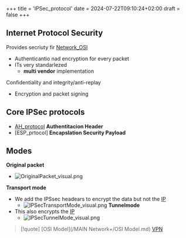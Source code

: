 +++
title = 'IPSec_protocol'
date = 2024-07-22T09:10:24+02:00
draft = false
+++

## Internet Protocol Security 
Provides secriuty fir [Network_OSI](/Network/Ref_OSI/Network_OSI.md)
 - Authenticantio nad encryption for every packet 
 - ITs very standarlezed 
	 - **multi vendor** implementation 


Confidentiality and integrity/anti-replay 
 - Encryption and packet signing 
	

## Core IPSec protocols 
- [AH_protocol](/AH_protocol.md) **Authentitacion Header**
- [ESP_prtocol] **Encapslation Security Payload**

## Modes 
**Original packet**
 - ![OriginalPacket_visual.png](/Notes/OriginalPacket_visual.png)

**Transport mode**
 - We add the IPSsec headears to encrypt the data but not the [IP](/Network/Ref_OSI/IP.md)
	 - ![IPSecTransportMode_visual.png](/Notes/IPSecTransportMode_visual.png)
**Tunnelmode**
 - This also encrypts the [IP](/Network/Ref_OSI/IP.md)
	 -  ![IPSecTunnelMode_visual.png](/Notes/IPSecTunnelMode_visual.png)

>[!quote] [OSI Model](/MAIN Network+/OSI Model.md)  [VPN](/VPN.md)
